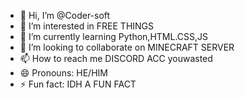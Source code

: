- 👋 Hi, I’m @Coder-soft
- 👀 I’m interested in FREE THINGS
- 🌱 I’m currently learning Python,HTML.CSS,JS
- 💞️ I’m looking to collaborate on MINECRAFT SERVER
- 📫 How to reach me DISCORD ACC youwasted
- 😄 Pronouns: HE/HIM
- ⚡ Fun fact: IDH A FUN FACT

<!---
Coder-soft/Coder-soft is a ✨ special ✨ repository because its `README.md` (this file) appears on your GitHub profile.
You can click the Preview link to take a look at your changes.
--->
